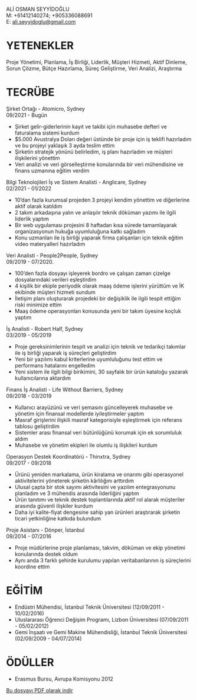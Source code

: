 ALİ OSMAN SEYYİDOĞLU  
M: +61412140274; +905336088691  
E: ali.seyyidoglu@gmail.com  

# YETENEKLER
Proje Yönetimi, Planlama, İş Birliği, Liderlik, Müşteri Hizmeti, Aktif Dinleme, Sorun Çözme, Bütçe Hazırlama, Süreç Geliştirme, Veri Analizi, Araştırma

# TECRÜBE
Şirket Ortağı - Atomicro, Sydney  
09/2021 - Bugün  
- Şirket gelir-giderlerinin kayıt ve takibi için muhasebe defteri ve faturalama sistemi kurdum
- $5.000 Avustralya Doları değeri üstünde bir proje için iş teklifi hazırladım ve bu projeyi yaklaşık 3 ayda teslim ettim 
- Şirketin stratejik yönünü belirledim, iş planı hazırladım ve müşteri ilişkilerini yönettim
- Veri analizi ve veri görselleştirme konularında bir veri mühendisine ve finans uzmanına eğitim verdim

Bilgi Teknolojileri İş ve Sistem Analisti - Anglicare, Sydney  
02/2021 - 01/2022  
- 10’dan fazla kurumsal projeden 3 projeyi kendim yönettim ve diğerlerine aktif olarak katıldım 
- 2 takım arkadaşına yalın ve anlaşılır teknik döküman yazımı ile ilgili liderlik yaptım
- Bir web uygulaması projesini 8 haftadan kısa sürede tamamlayarak organizasyonun hukuğa uyumluluğuna katkı sağladım
- Konu uzmanları ile iş birliği yaparak firma çalışanları için teknik eğitim video materyalleri hazırladım

Veri Analisti - People2People, Sydney  
09/2019 - 07/2020. 
- 100’den fazla dosyayı işleyerek bordro ve çalışan zaman çizelge dosyalarındaki verileri eşleştirdim
- 4 kişilik bir ekiple periyodik olarak maaş ödeme işlerini yürüttüm ve İK ekibinde müşteri hizmeti sundum
- İletişim planı oluşturarak projedeki bir değişiklik ile ilgili tespit ettiğim riski minimize ettim
- Maaş ödeme operasyonları konusunda yeni bir takım üyesine koçluk yaptım

İş Analisti - Robert Half, Sydney  
03/2019 - 05/2019  
- Proje gereksinimlerinin tespit ve analizi için teknik ve tedarikçi takımlar ile iş birliği yaparak iş süreçleri geliştirdim 
- Yeni bir yazılımı kabul kriterlerine uyumluluğunu test ettim ve performans hatalarını engelledim
- Yeni sistem ile ilgili bilgi birikimini, 30 sayfalık bir ürün kataloğu yazarak kullanıcılarına aktardım 

Finans İş Analisti - Life Without Barriers, Sydney  
09/2018 - 03/2019  
- Kullanıcı arayüzünü ve veri şemasını güncelleyerek muhasebe ve yönetim için finansal modellerde iyileştirmeler yaptım
- Masraf girişlerini ilişkili masraf kategorisiyle eşleştirmek için referans tablosu geliştirdim
- Sistemler arası finansal veri bütünlüğünü korumak için ek sorumluluk aldım
- Muhasebe ve yönetim ekipleri ile olumlu iş ilişkileri kurdum

Operasyon Destek Koordinatörü - Thinxtra, Sydney  
09/2017 - 09/2018  
- Ürünü yeniden markalama, ürün kiralama ve onarımı gibi operasyonel aktivitelerini yöneterek şirketin kârlılığını arttırdım
- Ulusal çapta bir stok sayımı aktivitesini ve yazılım entegrasyonunu planladım ve 3 mühendis arasında liderliğini yaptım
- Ürün tanıtımı ve teknik destek toplantılarında aktif rol alarak müşteriler arasında güvenli ilişkiler kurdum
- Daha iyi kalite-fiyat dengesine sahip yan ürünleri araştırarak şirketin ticari yetkinliğine katkıda bulundum

Proje Asistanı - Dönper, İstanbul  
09/2014 - 07/2016  
- Proje müdürlerine proje planlaması, takvim, döküman ve ekip yönetimi konularında destek oldum
- Aynı anda 3 farklı şehirde kurulumu yapılan veritabanlarının iş süreçlerini koordine ettim

# EĞİTİM  
- Endüstri Mühendisi, İstanbul Teknik Üniversitesi (12/09/2011 - 10/02/2016)
- Uluslararası Öğrenci Değişim Programı, Lizbon Üniversitesi (07/09/2011 - 05/02/2012)
- Gemi İnşaatı ve Gemi Makine Mühendisliği, İstanbul Teknik Üniversitesi (02/09/2009 - 04/07/2014)

# ÖDÜLLER  
- Erasmus Bursu, Avrupa Komisyonu 2012


[Bu dosyayı PDF olarak indir](/Ali-Osman-Seyyidoglu-Resume-TR-20250127.pdf)

